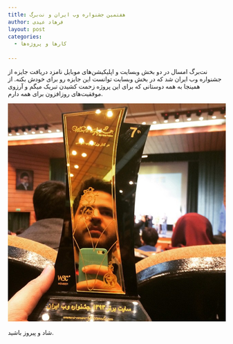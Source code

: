 ```yaml
---
title: هفتمین جشنواره وب ایران و نت‌برگ
author: فرهاد عیدی
layout: post
categories:
  - کارها و پروژه‌ها

---
```


نت‌برگ امسال در دو بخش وبسایت و اپلیکیشن‌های موبایل نامزد دریافت جایزه از جشنواره وب ایران شد که در بخش وبسایت توانست این جایزه رو برای خودش بکنه. از همینجا به همه دوستانی که برای این پروژه زحمت کشیدن تبریک میگم و آرزوی موفقیت‌های روزافزون برای همه دارم.

<img src="/asset/netbarg-iwf1393.jpg" alt="netbarg.-iwf1393" class="img-center">

شاد و پیروز باشید.
